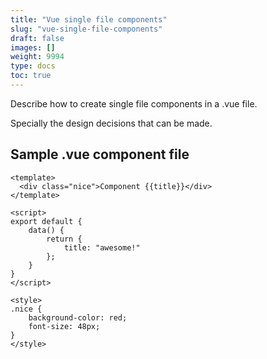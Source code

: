```yaml
---
title: "Vue single file components"
slug: "vue-single-file-components"
draft: false
images: []
weight: 9994
type: docs
toc: true
---
```


Describe how to create single file components in a .vue file.

Specially the design decisions that can be made.

## Sample .vue component file
<!-- component.vue -->

    <template>
      <div class="nice">Component {{title}}</div>
    </template>
    
    <script>
    export default {
        data() {
            return {
                title: "awesome!"
            };
        }
    }
    </script>
    
    <style>
    .nice {
        background-color: red;
        font-size: 48px;
    }
    </style>

